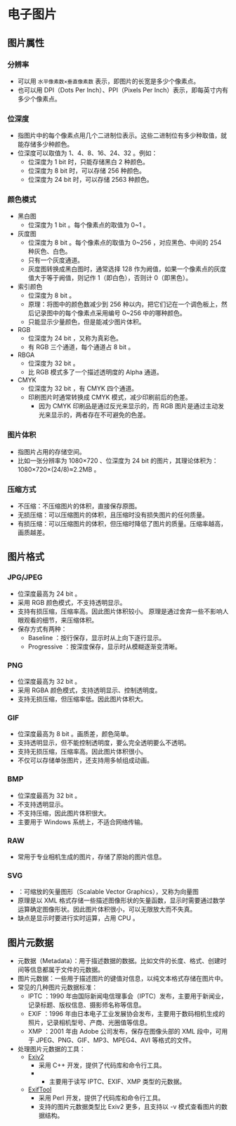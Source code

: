 # 电子图片

## 图片属性

### 分辨率

- 可以用 ` 水平像素数×垂直像素数 ` 表示，即图片的长宽是多少个像素点。
- 也可以用 DPI（Dots Per Inch）、PPI（Pixels Per Inch）表示，即每英寸内有多少个像素点。

### 位深度

- 指图片中的每个像素点用几个二进制位表示。这些二进制位有多少种取值，就能存储多少种颜色。
- 位深度可以取值为 1、4、8、16、24、32 。例如：
  - 位深度为 1 bit 时，只能存储黑白 2 种颜色。
  - 位深度为 8 bit 时，可以存储 256 种颜色。
  - 位深度为 24 bit 时，可以存储 2563 种颜色。

### 颜色模式

- 黑白图
  - 位深度为 1 bit 。每个像素点的取值为 0~1 。
- 灰度图
  - 位深度为 8 bit 。每个像素点的取值为 0~256 ，对应黑色、中间的 254 种灰色、白色。
  - 只有一个灰度通道。
  - 灰度图转换成黑白图时，通常选择 128 作为阙值，如果一个像素点的灰度值大于等于阙值，则记作 1（即白色），否则计 0（即黑色）。
- 索引颜色
  - 位深度为 8 bit 。
  - 原理：将图中的颜色数减少到 256 种以内，把它们记在一个调色板上，然后记录图中的每个像素点采用编号 0~256 中的哪种颜色。
  - 只能显示少量颜色，但是能减少图片体积。
- RGB
  - 位深度为 24 bit ，又称为真彩色。
  - 有 RGB 三个通道，每个通道占 8 bit 。
- RBGA
  - 位深度为 32 bit 。
  - 比 RGB 模式多了一个描述透明度的 Alpha 通道。
- CMYK
  - 位深度为 32 bit ，有 CMYK 四个通道。
  - 印刷图片时通常转换成 CMYK 模式，减少印刷前后的色差。
    - 因为 CMYK 印刷品是通过反光来显示的，而 RGB 图片是通过主动发光来显示的，两者存在不可避免的色差。

### 图片体积

- 指图片占用的存储空间。
- 比如一张分辨率为 1080×720 、位深度为 24 bit 的图片，其理论体积为：1080×720×(24/8)≈2.2MB 。

### 压缩方式

- 不压缩：不压缩图片的体积，直接保存原图。
- 无损压缩：可以压缩图片的体积，且压缩时没有损失图片的任何质量。
- 有损压缩：可以压缩图片的体积，但压缩时降低了图片的质量。压缩率越高，画质越差。

## 图片格式

### JPG/JPEG

- 位深度最高为 24 bit 。
- 采用 RGB 颜色模式，不支持透明显示。
- 支持有损压缩，压缩率高。因此图片体积较小。
  原理是通过舍弃一些不影响人眼观看的细节，来压缩体积。
- 保存方式有两种：
  - Baseline    ：按行保存，显示时从上向下逐行显示。
  - Progressive ：按深度保存，显示时从模糊逐渐变清晰。

### PNG

- 位深度最高为 32 bit 。
- 采用 RGBA 颜色模式，支持透明显示、控制透明度。
- 支持无损压缩，但压缩率低。因此图片体积大。

### GIF

- 位深度最高为 8 bit 。画质差，颜色简单。
- 支持透明显示，但不能控制透明度，要么完全透明要么不透明。
- 支持无损压缩，压缩率高。因此图片体积很小。
- 不仅可以存储单张图片，还支持用多帧组成动画。

### BMP

- 位深度最高为 32 bit 。
- 不支持透明显示。
- 不支持压缩，因此图片体积很大。
- 主要用于 Windows 系统上，不适合网络传输。

### RAW 

- 常用于专业相机生成的图片，存储了原始的图片信息。

### SVG

- ：可缩放的矢量图形（Scalable Vector Graphics），又称为向量图
- 原理是以 XML 格式存储一些描述图像形状的矢量函数，显示时需要通过数学运算确定图像形状。因此图片体积很小，可以无限放大而不失真。
- 缺点是显示时要进行实时运算，占用 CPU 。

## 图片元数据

- 元数据（Metadata）：用于描述数据的数据。比如文件的长度、格式、创建时间等信息都属于文件的元数据。
- 图片元数据：一些用于描述图片的键值对信息，以纯文本格式存储在图片中。
- 常见的几种图片元数据标准：
  - IPTC ：1990 年由国际新闻电信理事会（IPTC）发布，主要用于新闻业，记录标题、版权信息、摄影师名称等信息。
  - EXIF ：1996 年由日本电子工业发展协会发布，主要用于数码相机生成的照片，记录相机型号、产商、光圈值等信息。
  - XMP ：2001 年由 Adobe 公司发布，保存在图像头部的 XML 段中，可用于 JPEG、PNG、GIF、MP3、MPEG4、AVI 等格式的文件。
- 处理图片元数据的工具：
  - [Exiv2](https://exiv2.org/)
    - 采用 C++ 开发，提供了代码库和命令行工具。
    - - 主要用于读写 IPTC、EXIF、XMP 类型的元数据。
  - [ExifTool](https://exiftool.org/) 
    - 采用 Perl 开发，提供了代码库和命令行工具。
    - 支持的图片元数据类型比 Exiv2 更多，且支持以 -v 模式查看图片的数据结构。
    

